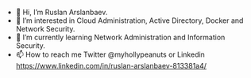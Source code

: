 - 👋 Hi, I’m Ruslan Arslanbaev.
- 👀 I’m interested in Cloud Administration, Active Directory, Docker and Network Security.
- 🌱 I’m currently learning Network Administration and Information Security.
- 📫 How to reach me Twitter @myhollypeanuts or Linkedin https://www.linkedin.com/in/ruslan-arslanbaev-813381a4/

<!---
reakwonz/reakwonz is a ✨ special ✨ repository because its `README.md` (this file) appears on your GitHub profile.
You can click the Preview link to take a look at your changes.
--->
